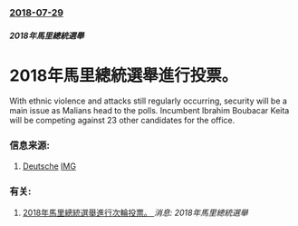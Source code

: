 ### [2018-07-29](/news/2018/07/29/index.md)

##### 2018年馬里總統選舉
# 2018年馬里總統選舉進行投票。 

With ethnic violence and attacks still regularly occurring, security will be a main issue as Malians head to the polls. Incumbent Ibrahim Boubacar Keita will be competing against 23 other candidates for the office.


### 信息来源:

1. [Deutsche](https://www.dw.com/en/mali-votes-in-presidential-election-amid-ongoing-violence/a-44867409) [IMG](https://www.dw.com/image/41975606_304.jpg)

### 有关:

1. [2018年馬里總統選舉進行次輪投票。 ](/zh/news/2018/08/12/2018年馬里總統選舉進行次輪投票.md) _消息: 2018年馬里總統選舉_
